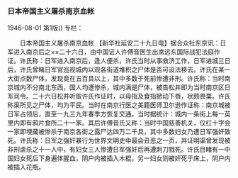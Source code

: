 ### 日本帝国主义屠杀南京血帐

1946-08-01
第1版()
专栏：

　　日本帝国主义屠杀南京血帐
    【新华社延安二十九日电】据合众社东京讯：日军进入南京后之××二十六日，由中国证人许傅音医生出席远东国际战犯法庭作证。许氏称：日军进入南京后，逢人便杀，许氏当时从事救济工作，日军进城三日后，许氏曾睹日军官巡视城内以观各街道堆积之尸体是否可设法移去。许氏在某一大街点数尸体，发现竟在五百具以上，其中多数于死前惨遭非刑。许氏称：当时南京城内不分南北东西，国人均遭惨杀，城内满是尸体，被告松井即为当时南京区日军司令。二十六日松井听取许氏作证时，以母指及食指掀动下唇，状颇畏栗。许氏称渠所见之尸体，均为平民。当时在南京行医之美籍医师卫尔逊作证称：南京城被日军占领后，直至一九三九年春季方恢复交通。当时据统计：城内一条街上每一英里内即有鸦片食所二十一家。其后许傅音氏又称：当时中国慈善机关，仅红十字会一家即埋藏被惨杀于南京各街之露尸达四万二千具，其中多数妇女乃遭日军强奸致死。许氏称：日军之强奸暴行为世界文明史中最会丑恶之一页，并证明渠曾发现被非刑虐杀之十一人中，有妇女三人惨遭日军强奸后再遭刺刀戮死。许氏目睹有一中国妇女死后下身遍体腥血，阴户内被插入木棍，另一妇女则被奸死于床上，阴户内被插入花瓶。
